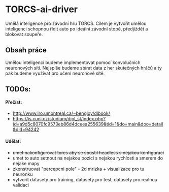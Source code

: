 # TORCS-ai-driver
Umělá inteligence pro závodní hru TORCS. Cílem je vytvořit umělou inteligenci schopnou řídit auto po ideální závodní stopě, předjíždět a blokovat soupeře.

## Obsah práce
Umělou inteligenci budeme implementovat pomocí konvolučních neuronových sítí. Nejspíše budeme sbírat data z her skutečných hráčů a ty pak budeme využívat pro učení neuronové sítě.

## TODOs:
#### Přečíst:
- http://www.iro.umontreal.ca/~bengioy/dlbook/
- https://is.cuni.cz/studium/dipl_st/index.php?id=a9d5c8070fc9573eb86d4dceea255639&tid=1&do=main&doo=detail&did=94242

#### Udělat:
- ~~umet nakonfigurovat torcs aby se spustil headless s nejakou konfiguraci~~
- umet to auto setnout na nejakou pozici s nejakou rychlosti a smerem
do nejake mapy
- zkonstruovat "percepcni pole" - 2d mrizka + visualizace pro tu neuronku
-  vytvorit datasety pro training, datasety pro test, datasety pro realnou validaci
